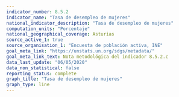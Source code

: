 ```yaml
---
indicator_number: 8.5.2
indicator_name: "Tasa de desempleo de mujeres"
national_indicator_description: "Tasa de desempleo de mujeres"
computation_units: "Porcentaje"
national_geographical_coverage: Asturias
source_active_1: true
source_organisation_1: "Encuesta de población activa, INE"
goal_meta_link: "https://unstats.un.org/sdgs/metadata/"
goal_meta_link_text: Nota metodológica del indicador 8.5.2.c
data_last_update: "06/05/2020"
data_non_statistical: false
reporting_status: complete
graph_title: "Tasa de desempleo de mujeres"
graph_type: line
---
```

